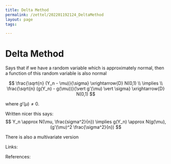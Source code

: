 ```yaml
---
title: Delta Method
permalink: /zettel/202201192124_DeltaMethod
layout: page
tags: 

---
```

# Delta Method

Says that if we have a random variable which is approximately normal, then a function of this random variable is also normal

$$
\frac{\sqrt{n} (Y_n - \mu)}{\sigma} \xrightarrow{D} N(0,1) \\
\implies \\
\frac{\sqrt{n} (g(Y_n) - g(\mu))}{\vert g'(\mu) \vert \sigma} \xrightarrow{D} N(0,1)
$$

where $g'(\mu) \neq 0$.

Written nicer this says:
$$
Y_n \approx N(\mu, \frac{sigma^2}{n}) \implies g(Y_n) \approx N(g(\mu), (g'(\mu)^2 \frac{\sigma^2}{n}) 
$$

There is also a multivariate version

Links: 

References: 

